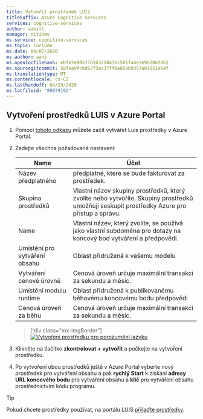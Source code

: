 ```yaml
---
title: Vytvořit prostředek LUIS
titleSuffix: Azure Cognitive Services
services: cognitive-services
author: aahill
manager: nitinme
ms.service: cognitive-services
ms.topic: include
ms.date: 04/07/2020
ms.author: aahi
ms.openlocfilehash: ebfe7e80577b163218a7bc501fa4e3e9b206fd62
ms.sourcegitcommit: 58faa9fcbd62f3ac37ff0a65ab9357a01051a64f
ms.translationtype: MT
ms.contentlocale: cs-CZ
ms.lasthandoff: 04/29/2020
ms.locfileid: "80879192"
---
```

<a name="create-luis-resources"></a>

## <a name="create-luis-resources-in-azure-portal"></a>Vytvoření prostředků LUIS v Azure Portal

1. Pomocí [tohoto odkazu](https://ms.portal.azure.com/#create/Microsoft.CognitiveServicesLUISAllInOne) můžete začít vytvářet Luis prostředky v Azure Portal.

1. Zadejte všechna požadovaná nastavení:

    |Name|Účel|
    |--|--|
    |Název předplatného| předplatné, které se bude fakturovat za prostředek.|
    |Skupina prostředků| Vlastní název skupiny prostředků, který zvolíte nebo vytvoříte. Skupiny prostředků umožňují seskupit prostředky Azure pro přístup a správu.|
    |Name| Vlastní název, který zvolíte, se používá jako vlastní subdoména pro dotazy na koncový bod vytváření a předpovědi.|
    |Umístění pro vytváření obsahu|Oblast přidružená k vašemu modelu|
    |Vytváření cenové úrovně|Cenová úroveň určuje maximální transakci za sekundu a měsíc.|
    |Umístění modulu runtime|Oblast přidružená k publikovanému běhovému koncovému bodu předpovědi|
    |Cenová úroveň za běhu|Cenová úroveň určuje maximální transakci za sekundu a měsíc.|

    > [!div class="mx-imgBorder"]
    > [![Vytvoření prostředku pro porozumění jazyku](../media/luis-how-to-azure-subscription/create-resource-in-azure-small.png)](../media/luis-how-to-azure-subscription/create-resource-in-azure-small.png#lightbox)

1. Klikněte na tlačítko **zkontrolovat + vytvořit** a počkejte na vytvoření prostředku.
1. Po vytvoření obou prostředků ještě v Azure Portal vyberte nový prostředek pro vytváření obsahu a pak **rychlý Start** k získání **adresy URL koncového bodu** pro vytváření obsahu a **klíč** pro vytváření obsahu prostřednictvím kódu programu.

> [!TIP]
> Pokud chcete prostředky používat, na portálu LUIS [přiřaďte prostředky](../luis-how-to-azure-subscription.md#assign-an-authoring-resource-in-the-luis-portal-for-all-apps).